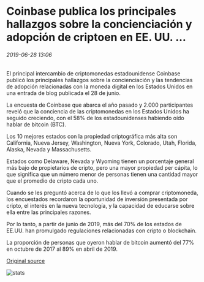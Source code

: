 # Coinbase publica los principales hallazgos sobre la concienciación y adopción de criptoen en EE. UU. ...

###### 2019-06-28 13:06

El principal intercambio de criptomonedas estadounidense Coinbase publicó los principales hallazgos sobre la concienciación y las tendencias de adopción relacionadas con la moneda digital en los Estados Unidos en una entrada de blog publicada el 28 de junio.

La encuesta de Coinbase que abarca el año pasado y 2.000 participantes reveló que la conciencia de las criptomonedas en los Estados Unidos ha seguido creciendo, con el 58% de los estadounidenses habiendo oído hablar de bitcoin (BTC).

Los 10 mejores estados con la propiedad criptográfica más alta son California, Nueva Jersey, Washington, Nueva York, Colorado, Utah, Florida, Alaska, Nevada y Massachusetts.

Estados como Delaware, Nevada y Wyoming tienen un porcentaje general más bajo de propietarios de cripto, pero una mayor propiedad per cápita, lo que significa que un número menor de personas tienen una cantidad mayor que el promedio de cripto cada uno.

Cuando se les preguntó acerca de lo que los llevó a comprar criptomoneda, los encuestados recordaron la oportunidad de inversión presentada por cripto, el interés en la nueva tecnología, y la capacidad de educarse sobre ella entre las principales razones.

Por lo tanto, a partir de junio de 2019, más del 70% de los estados de EE.UU. han promulgado regulaciones relacionadas con cripto o blockchain.

La proporción de personas que oyeron hablar de bitcoin aumentó del 77% en octubre de 2017 al 89% en abril de 2019.

[Original source](https://cointelegraph.com/news/coinbase-releases-key-findings-on-crypto-awareness-and-adoption-in-us)

![stats](https://c.statcounter.com/11760860/0/a89fa40b/1/ "stats")